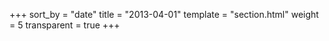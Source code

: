 +++
sort_by = "date"
title = "2013-04-01"
template = "section.html"
weight = 5
transparent = true
+++